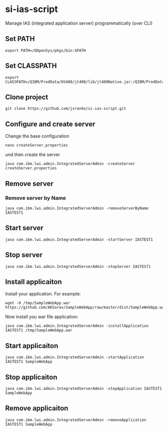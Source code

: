 # si-ias-script
Manage IAS (integrated application server) programmatically (over CLI)

## Set PATH
```
export PATH=/QOpenSys/pkgs/bin:$PATH
```

## Set CLASSPATH
```
export CLASSPATH=/QIBM/ProdData/OS400/jt400/lib/jt400Native.jar:/QIBM/ProdData/OS/OSGi/shared/lib/iasadmin.jar
```

## Clone project
```
git clone https://github.com/jsranko/si-ias-script.git
```

## Configure and create server
Change the base configuration 
```
nano createServer.properties
```
und then create the server
```
java com.ibm.lwi.admin.IntegratedServerAdmin -createServer createServer.properties
```

## Remove server
### Remove server by Name
```
java com.ibm.lwi.admin.IntegratedServerAdmin -removeServerByName IASTEST1
```

## Start server

```
java com.ibm.lwi.admin.IntegratedServerAdmin -startServer IASTEST1
```

## Stop server

```
java com.ibm.lwi.admin.IntegratedServerAdmin -stopServer IASTEST1
```

## Install applicaiton
Install your application. For example:
```
wget -O /tmp/SampleWebApp.war https://github.com/AKSarav/SampleWebApp/raw/master/dist/SampleWebApp.war
```
Now install you war file application:
```
java com.ibm.lwi.admin.IntegratedServerAdmin -installApplication IASTEST1 /tmp/SampleWebApp.war
```

## Start applicaiton
```
java com.ibm.lwi.admin.IntegratedServerAdmin -startApplication IASTEST1 SampleWebApp
```

## Stop applicaiton
```
java com.ibm.lwi.admin.IntegratedServerAdmin -stopApplication IASTEST1 SampleWebApp
```

## Remove applicaiton
```
java com.ibm.lwi.admin.IntegratedServerAdmin -removeApplication IASTEST1 SampleWebApp
```
